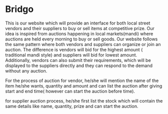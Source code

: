 # Bridgo


This is our website which will provide an interface for both local street vendors and their suppliers to buy or sell items at competitive prize. Our idea is inspired from auctions happening in local markets(mandi) where auctions are held every morning to buy or sell goods. Our website follows the same pattern where both vendors and suppliers can organize or join an auction. The difference is vendors will bid for the highest amount ( traditional mandi style) and suppliers will bid for lowest amount.
Additionally, vendors can also submit their requirements, which will be displayed to the suppliers directly and they can respond to the demand without any auction. 

For the process of auction for vendor, he/she will mention the name of the item he/she wants, quantity and amount and can list the auction after giving start and end time( however can start the auction before time).

for supplier auction process, he/she first list the stock which will contain the same details like name, quantity, prize and can start the auction.
